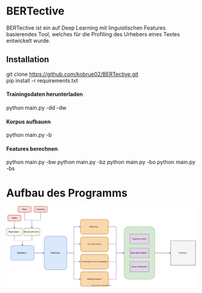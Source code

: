 # BERTective
BERTective ist ein auf Deep Learning mit linguistischen Features basierendes Tool, welches für die Profiling des Urhebers eines Textes entwickelt wurde.

## Installation
git clone https://github.com/kobrue02/BERTective.git  
pip install -r requirements.txt  
#### Trainingsdaten herunterladen
python main.py -dd -dw  
#### Korpus aufbauen
python main.py -b  
#### Features berechnen
python main.py -bw
python main.py -bz
python main.py -bo
python main.py -bs

# Aufbau des Programms
![architecture](https://github.com/kobrue02/BERTective/blob/main/architecture.drawio.svg)
